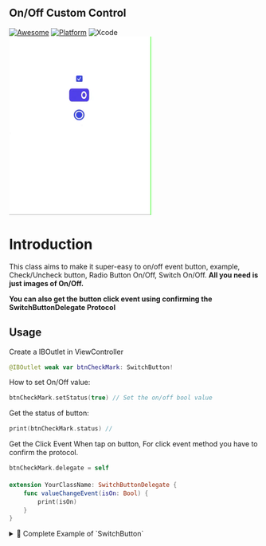 ## On/Off Custom Control

[![Awesome](https://cdn.rawgit.com/sindresorhus/awesome/d7305f38d29fed78fa85652e3a63e154dd8e8829/media/badge.svg)](https://github.com/matteocrippa/awesome-swift)
[![Platform](https://img.shields.io/badge/Language-Swift_5.0-orange.svg)](https://developer.apple.com/library/content/documentation/Swift/Conceptual/Swift_Programming_Language/)
![Xcode](https://img.shields.io/badge/Xcode-11.5-blue.svg)
![Demo](https://github.com/JackyGajjar/SwitchButton/blob/master/switch_button.gif?raw=true)


# Introduction

This class aims to make it super-easy to on/off event button, example, Check/Uncheck button, Radio Button On/Off, Switch On/Off.
**All you need is just images of On/Off.**

**You can also get the button click event using confirming the SwitchButtonDelegate Protocol**


## Usage

Create a IBOutlet in ViewController
```Swift
@IBOutlet weak var btnCheckMark: SwitchButton!
```

How to set On/Off value:

```Swift
btnCheckMark.setStatus(true) // Set the on/off bool value
```

Get the status of button:

```Swift
print(btnCheckMark.status) // 
```

Get the Click Event When tap on button, For click event method you have to confirm the protocol. 

```Swift
btnCheckMark.delegate = self

extension YourClassName: SwitchButtonDelegate {
    func valueChangeEvent(isOn: Bool) {
        print(isOn)
    }
}
```

<details>
<summary>📑 Complete Example of `SwitchButton`</summary>

```swift
class MyViewController: UIViewController: SwitchButtonDelegate {
  @IBOutlet weak var btnCheckMark: SwitchButton!
  
  override func viewDidLoad() {
    super.viewDidLoad()
    print(btnCheckMark.status) // Get the current status of switch button
    btnCheckMark.setStatus(true) // Set the on/off bool value
    btnCheckMark.delegate = self // Confirm the delegate to get the click event of button
  }
  
  func valueChangeEvent(isOn: Bool) {
      print(isOn)
  }
}
```
</details>


